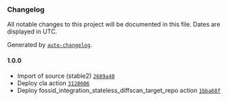### Changelog

All notable changes to this project will be documented in this file. Dates are displayed in UTC.

Generated by [`auto-changelog`](https://github.com/CookPete/auto-changelog).

#### 1.0.0

- Import of source (stable2) [`2689a40`](https://github.com/rdkcentral/open-virtual-switch-agent/commit/2689a405ad3b24ca92718f88c6c12b58a8c6cb6b)
- Deploy cla action [`3128606`](https://github.com/rdkcentral/open-virtual-switch-agent/commit/31286063a542492aeccaed0dd4ee8889e472219d)
- Deploy fossid_integration_stateless_diffscan_target_repo action [`1bba68f`](https://github.com/rdkcentral/open-virtual-switch-agent/commit/1bba68f4862e18ebdfdcf54cda197648880f8bfd)
